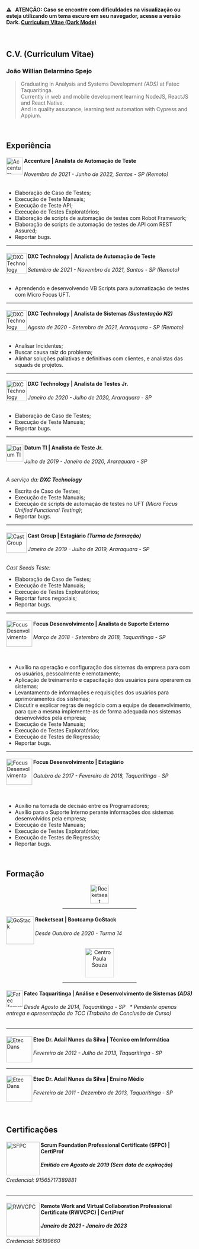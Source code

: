#### <b>⚠️ &nbsp; ATENÇÃO:</b> Caso se encontre com dificuldades na visualização ou esteja utilizando um tema escuro em seu navegador, acesse a versão Dark. [Curriculum Vitae (Dark Mode)](https://github.com/joaowillianspejo/cv/blob/main/README.md)

<br>

<h2>C.V. (Curriculum Vitae)</h2>

<h3>João Willian Belarmino Spejo</h3>

> Graduating in Analysis and Systems Development *(ADS)* at Fatec Taquaritinga.<br>
Currently in web and mobile development learning NodeJS, ReactJS and React Native.<br>
And in quality assurance, learning test automation with Cypress and Appium.

<br>

Experiência
----
<div>
  <a href="https://www.accenture.com/br-pt"><img alt="Accenture" src="https://user-images.githubusercontent.com/44349156/172172598-9f74fe27-b860-465e-a1dc-cb1fafd88e97.png" align="left" height="45"></a>
  <div>
    <h4><b>Accenture</b> | Analista de Automação de Teste</h4>
    <h6>Novembro de 2021 - Junho de 2022, Santos - SP <i>(Remoto)</i></h6>
  </div>
</div>

- Elaboração de Caso de Testes;
- Execução de Teste Manuais;
- Execução de Teste API;
- Execução de Testes Exploratórios;
- Elaboração de scripts de automação de testes com Robot Framework;
- Elaboração de scripts de automação de testes de API com REST Assured;
- Reportar bugs.

---
<div>
  <a href="https://www.dxc.com/br/pt"><img alt="DXC Technology" src="https://user-images.githubusercontent.com/44349156/130524834-9c3b1a17-a15a-4c0d-a0dc-be3f15534692.png" align="left" height="55"></a>
  <div>
    <h4><b>DXC Technology</b> | Analista de Automação de Teste</h4>
    <h6>Setembro de 2021 - Novembro de 2021, Santos - SP <i>(Remoto)</i></h6>
  </div>
</div>

- Aprendendo e desenvolvendo VB Scripts para automatização de testes com Micro Focus UFT.

---
<div>
  <a href="https://www.dxc.com/br/pt"><img alt="DXC Technology" src="https://user-images.githubusercontent.com/44349156/130524834-9c3b1a17-a15a-4c0d-a0dc-be3f15534692.png" align="left" height="55"></a>
  <div>
    <h4><b>DXC Technology</b> | Analista de Sistemas <i>(Sustentação N2)</i></h4>
    <h6>Agosto de 2020 - Setembro de 2021, Araraquara - SP <i>(Remoto)</i></h6>
  </div>
</div>

- Analisar Incidentes;
- Buscar causa raiz do problema;
- Alinhar soluções paliativas e definitivas com clientes, e analistas das squads de projetos.

---
<div>
  <a href="https://www.dxc.com/br/pt"><img alt="DXC Technology" src="https://user-images.githubusercontent.com/44349156/130524834-9c3b1a17-a15a-4c0d-a0dc-be3f15534692.png" align="left" height="55"></a>
  <div>
    <h4><b>DXC Technology</b> | Analista de Testes Jr.</h4>
    <h6>Janeiro de 2020 - Julho de 2020, Araraquara - SP</h6>
  </div>
</div>

- Elaboração de Caso de Testes;
- Execução de Teste Manuais;
- Reportar bugs.

---
<div>
  <a href="https://www.datum.inf.br/"><img alt="Datum TI" src="https://user-images.githubusercontent.com/44349156/130525104-bbfed5f7-f538-4808-827e-437df5bf51e6.png" align="left" height="46"></a>
  <div>
    <h4><b>Datum TI</b> | Analista de Teste Jr.</h4>
    <h6>Julho de 2019 - Janeiro de 2020, Araraquara - SP</h6>
  </div>
</div>

<i>A serviço da: <b>DXC Technology</b></i>
- Escrita de Caso de Testes;
- Execução de Teste Manuais;
- Execução de scripts de automação de testes no UFT *(Micro Focus Unified Functional Testing)*;
- Reportar bugs.

---
<div>
  <a href="https://www.castgroup.com.br/pt/"><img alt="Cast Group" src="https://user-images.githubusercontent.com/44349156/130525756-3edae0ff-8bd4-4d75-a6d4-ee661840e310.png" align="left" height="55"></a>
  <div>
    <h4><b>Cast Group</b> | Estagiário <i>(Turma de formação)</i></h4>
    <h6>Janeiro de 2019 - Julho de 2019, Araraquara - SP</h6>
  </div>
<div>
  
<i>Cast Seeds Teste:</i>
- Elaboração de Caso de Testes;
- Execução de Teste Manuais;
- Execução de Testes Exploratórios;
- Reportar furos negociais;
- Reportar bugs.

---
<div>
  <a href="http://www.focussp.com.br/"><img alt="Focus Desenvolvimento" src="https://user-images.githubusercontent.com/44349156/114650265-52ae4400-9cb8-11eb-9423-004bed9aab96.png" align="left" height="70"></a>
  <div>
    <h4><b>Focus Desenvolvimento</b> | Analista de Suporte Externo</h4>
    <h6>Março de 2018 - Setembro de 2018, Taquaritinga - SP</h6>
  </div>
</div>
<br/>
  
- Auxílio na operação e configuração dos sistemas da empresa para com os usuários, pessoalmente e remotamente;
- Aplicação de treinamento e capacitação dos usuários para operarem os sistemas;
- Levantamento de informações e requisições dos usuários para aprimoramentos dos sistemas;
- Discutir e explicar regras de negócio com a equipe de desenvolvimento, para que a mesma implemente-as de forma adequada nos sistemas desenvolvidos pela empresa;
- Execução de Teste Manuais;
- Execução de Testes Exploratórios;
- Execução de Testes de Regressão;
- Reportar bugs.

---
<div>
  <a href="http://www.focussp.com.br/"><img alt="Focus Desenvolvimento" src="https://user-images.githubusercontent.com/44349156/114650265-52ae4400-9cb8-11eb-9423-004bed9aab96.png" align="left" height="70"></a>
  <div>
    <h4><b>Focus Desenvolvimento</b> | Estagiário</h4>
    <h6>Outubro de 2017 - Fevereiro de 2018, Taquaritinga - SP</h6>
  </div>
</div>
<br/>

- Auxílio na tomada de decisão entre os Programadores;
- Auxílio para o Suporte Interno perante informações dos sistemas desenvolvidos pela empresa;
- Execução de Teste Manuais;
- Execução de Testes Exploratórios;
- Execução de Testes de Regressão;
- Reportar bugs.

<br>

Formação
---
<div align="center">
  <a href="https://rocketseat.com.br/"><img alt="Rocketseat" src="https://user-images.githubusercontent.com/44349156/130525967-cbfda913-123d-45ee-948d-c51f2dbbf1aa.png" height="50"></a>
  <hr width="200"/>
</div>

<div>
  <img alt="GoStack" src="https://user-images.githubusercontent.com/44349156/130526158-dba54141-2261-4a92-99b6-7d15803761d2.png" align="left" height="75">
  <div>
    <h4><b>Rocketseat</b> | Bootcamp GoStack</h4>
    <h6>Desde Outubro de 2020 - Turma 14</h6>
  </div>
</div>

<div align="center">
  <a href="https://www.cps.sp.gov.br/"><img alt="Centro Paula Souza" src="https://user-images.githubusercontent.com/44349156/131522139-8f5fefe0-432f-4a83-88b0-84ec6fe4cf0c.png" height="78"></a>
  <hr width="200"/>
</div>

<div>
  <a href="https://www.fatectq.edu.br/curso/analise-e-desenvolvimento-de-sistemas"><img alt="Fatec Taquaritinga" src="https://user-images.githubusercontent.com/44349156/131523724-b2f695d3-f68c-4c47-b4c7-9c6018ecbe0e.png" align="left" height="45"></a>
  <div>
    <h4><b>Fatec Taquaritinga</b> | Análise e Desenvolvimento de Sistemas <i>(ADS)</i></h4>
    <h6>Desde Agosto de 2014, Taquaritinga - SP &nbsp; * Pendente apenas entrega e apresentação do TCC <i>(Trabalho de Conclusão de Curso)</i></h6>
  </div>
<div>

---
<div>
  <img alt="Etec Dans" src="https://user-images.githubusercontent.com/44349156/131523861-bd564ce7-84d6-44f4-a94d-0967d41e891a.png" align="left" height="70">
  <div>
    <h4><b>Etec Dr. Adail Nunes da Silva</b> | Técnico em Informática</h4>
    <h6>Fevereiro de 2012 - Julho de 2013, Taquaritinga - SP</h6>
  </div>
</div>
  
---
<div>
  <img alt="Etec Dans" src="https://user-images.githubusercontent.com/44349156/131523861-bd564ce7-84d6-44f4-a94d-0967d41e891a.png" align="left" height="70">
  <div>
    <h4><b>Etec Dr. Adail Nunes da Silva</b> | Ensino Médio</h4>
    <h6>Fevereiro de 2011 - Dezembro de 2013, Taquaritinga - SP</h6>
  </div>
</div>

<br>

Certificações
---
<div>
  <img alt="SFPC" src="https://cdn.shopify.com/s/files/1/0299/9215/7283/files/Scrum-Foundation-Professional-Certificate-SFPC_480x480.png" align="left" height="90">
  <div>
    <h4><b>Scrum Foundation Professional Certificate (SFPC)</b> | CertiProf</h4>
    <h5>Emitido em Agosto de 2019 <i>(Sem data de expiração)</i></h5>
    <h6>Credencial: 91565717389881</h6>
  </div>
</div>

---
<div>
  <img alt="RWVCPC" src="https://images.youracclaim.com/images/2a7b1448-f309-4ada-bdea-64cb5dbcc26a/Remote-Worker-and-Virtual-Collaborator-Professional-Certificate-RWVCPC.png" align="left" height="90">
  <div>
    <h4><b>Remote Work and Virtual Collaboration Professional Certificate (RWVCPC)</b> | CertiProf</h4>
    <h5>Janeiro de 2021 - Janeiro de 2023</h5>
    <h6>Credencial: 56199660</h6>
  </div>
</div>
